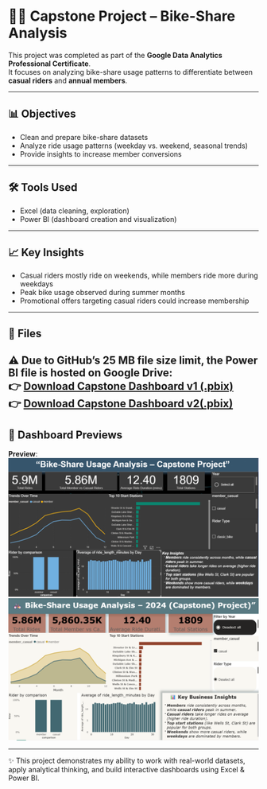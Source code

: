 # 🚴‍♀️ Capstone Project – Bike-Share Analysis  

This project was completed as part of the **Google Data Analytics Professional Certificate**.  
It focuses on analyzing bike-share usage patterns to differentiate between **casual riders** and **annual members**.  

---

## 📊 Objectives  
- Clean and prepare bike-share datasets  
- Analyze ride usage patterns (weekday vs. weekend, seasonal trends)  
- Provide insights to increase member conversions  

---

## 🛠️ Tools Used  
- Excel (data cleaning, exploration)  
- Power BI (dashboard creation and visualization)  

---

## 📈 Key Insights  
- Casual riders mostly ride on weekends, while members ride more during weekdays  
- Peak bike usage observed during summer months  
- Promotional offers targeting casual riders could increase membership  

---

## 📂 Files  
⚠️ Due to GitHub’s 25 MB file size limit, the Power BI file is hosted on Google Drive:  
👉 [Download Capstone Dashboard v1 (.pbix)](https://drive.google.com/file/d/1ONVaeiUB0AmMihw4cbTtQ5VopO-EWMdR/view?usp=sharing)  
👉 [Download Capstone Dashboard v2(.pbix)](https://drive.google.com/file/d/1wl4mMG7pvzS6KlaH3RLkNg3X66Fd-TSJ/view?usp=sharing)
---

## 📸 Dashboard Previews  

**Preview**:  
![Bike Dashboard v1](Bike%20Dashboard%20version1.png)  
![Bike Dashboard v2](Bike%20Dashboard%20version2.png)  

---

✨ This project demonstrates my ability to work with real-world datasets, apply analytical thinking, and build interactive dashboards using Excel & Power BI.

